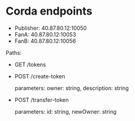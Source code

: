 # Corda endpoints

* Publisher: 40.87.80.12:10050
* FanA: 40.87.80.12:10053
* FanB: 40.87.80.12:10056

Paths:

* GET /tokens

* POST /create-token

    parameters:
        owner: string,
        description: string
      
* POST /transfer-token

    parameters:
        id: string,
        newOwner: string
